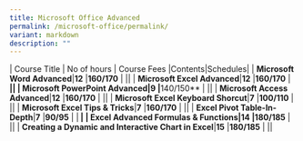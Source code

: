 ```yaml
---
title: Microsoft Office Advanced
permalink: /microsoft-office/permalink/
variant: markdown
description: ""
---
```

| Course Title               | No of hours | Course Fees |Contents|Schedules|
| **Microsoft Word Advanced**|**12**   |**$160/$170** | **[](/files/Microsoft%20Office/Word_Advanced.pdf)**|**[](/files/Microsoft%20Office/Office_Basic_and_Intermediate_Schedules.pdf)**|
| **Microsoft Excel Advanced**|**12**   |**$160/$170** | **[](/files/Microsoft%20Office/Microsoft_Excel_Advanced_Course_Outline.pdf)|**[](/files/Microsoft%20Office/Office_Basic_and_Intermediate_Schedules.pdf)**|
| **Microsoft PowerPoint Advanced**|**9**   |**$140/$150** | **[](/files/Microsoft%20Office/PowerPoint_Advanced.pdf)**|**[](/files/Microsoft%20Office/Office_Basic_and_Intermediate_Schedules.pdf)**|
| **Microsoft Access Advanced**|**12**   |**$160/$170** | **[](/files/Microsoft%20Office/Microsoft_Access_Advanced_Course_Outlines.pdf)**|**[](/files/Microsoft%20Office/Office_Basic_and_Intermediate_Schedules.pdf)**|
| **Microsoft Excel Keyboard Shorcut**|**7**   |**$100/$110** | **[](/files/Microsoft%20Office/Excel_keyboard_shortcut.pdf)**|**[](/files/Microsoft%20Office/Office_Basic_and_Intermediate_Schedules.pdf)**|
| **Microsoft Excel Tips & Tricks**|**7**   |**$160/$170** | **[](/files/Microsoft%20Office/Excel_Tips_and_Tricks_Contents.pdf)**|**[](/files/Microsoft%20Office/Office_Basic_and_Intermediate_Schedules.pdf)**|
| **Excel Pivot Table-In-Depth**|**7**   |**$90/$95** | **[](/files/Microsoft%20Office/Excel_Tips_and_Tricks_Contents.pdf)**|**[](/files/Microsoft%20Office/New_Courses_Schedules.pdf)
**|
| **Excel Advanced Formulas & Functions**|**14**   |**$180/$185** | **[](/files/Microsoft%20Office/Excel_Advanced_Formulas_and_Functions.pdf)**|**[](/files/Microsoft%20Office/New_Courses_Schedules.pdf)**|
| **Creating a Dynamic and Interactive Chart in Excel**|**15**   |**$180/$185** | **[](/files/Microsoft%20Office/Excel_Create_Dynamic_and_Interactive_Chart.pdf)**|**[](/files/Microsoft%20Office/New_Courses_Schedules.pdf)**|

